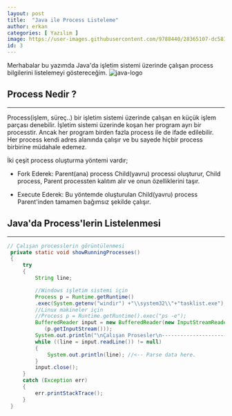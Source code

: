 ```yaml
---
layout: post
title:  "Java ile Process Listeleme"
author: erkan
categories: [ Yazılım ]
image: https://user-images.githubusercontent.com/9788440/28365107-dc581d46-6c8f-11e7-8eb9-8305b03ab5b5.jpg
id: 3
---
```

Merhabalar bu yazımda Java'da işletim sistemi üzerinde çalışan process bilgilerini listelemeyi göstereceğim.
![java-logo](https://user-images.githubusercontent.com/9788440/28365107-dc581d46-6c8f-11e7-8eb9-8305b03ab5b5.jpg)

## Process Nedir ?
-----
Process(işlem, süreç..) bir işletim sistemi üzerinde çalışan en küçük işlem parçası denebilir. İşletim sistemi üzerinde koşan her program ayrı bir processtir. Ancak her program birden fazla process ile de ifade edilebilir. Her process kendi adres alanında çalışır ve bu sayede hiçbir process birbirine müdahale edemez.

İki çeşit process oluşturma yöntemi vardır;

* Fork Ederek: Parent(ana) process Child(yavru) processi oluşturur, Child process, Parent processten kalıtım alır ve onun özelliklerini taşır.

* Execute Ederek: Bu yöntemde oluşturulan Child(yavru) process Parent'inden tamamen bağımsız şekilde çalışır.

## Java'da Process'lerin Listelenmesi
-----

```java
// Çalışan processlerin görüntülenmesi
 private static void showRunningProcesses()
 {
     try
     {
         String line;

         //Windows işletim sistemi için
         Process p = Runtime.getRuntime()
         .exec(System.getenv("windir") +"\\system32\\"+"tasklist.exe");
         //Linux makineler için
         //Process p = Runtime.getRuntime().exec("ps -e");
         BufferedReader input = new BufferedReader(new InputStreamReader
            (p.getInputStream()));
         System.out.println("\nÇalışan Prosesler\n-----------------------");
         while ((line = input.readLine()) != null)
         {
             System.out.println(line); //<-- Parse data here.
         }
         input.close();
     }
     catch (Exception err)
     {
         err.printStackTrace();
     }
 }
```
